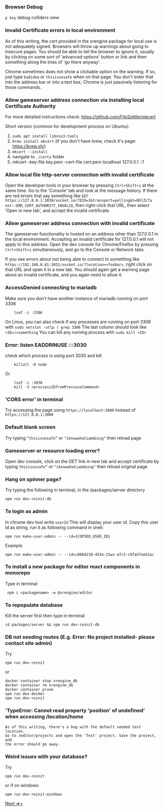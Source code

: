 ### Browser Debug

```p key``` debug colliders view

### Invalid Certificate errors in local environment

As of this writing, the cert provided in the xrengine package for local use
is not adequately signed. Browsers will throw up warnings about going to insecure pages.
You should be able to tell the browser to ignore it, usually by clicking on some sort
of 'advanced options' button or link and then something along the lines of 'go there anyway'.

Chrome sometimes does not show a clickable option on the warning. If so, just
type ```badidea``` or ```thisisunsafe``` when on that page. You don't enter that into the
address bar or into a text box, Chrome is just passively listening for those commands.

### Allow gameserver address connection via installing local Certificate Authority
For more detailed instructions check: https://github.com/FiloSottile/mkcert

Short version (common for development process on Ubuntu):
1. `sudo apt install libnss3-tools`
2. `brew install mkcert` (if you don't have brew, check it's page: https://brew.sh/)
3. `mkcert --install`
4. navigate to `./certs` folder
5. mkcert -key-file key.pem -cert-file cert.pem localhost 127.0.0.1 ::1

### Allow local file http-server connection with invalid certificate

Open the developer tools in your browser by pressing ```Ctrl+Shift+i``` at the same time. Go to the 'Console'
tab and look at the message history. If there are red errors that say something like
```GET https://127.0.0.1:3030/socket.io/?EIO=3&transport=polling&t=NXlZLTa net::ERR_CERT_AUTHORITY_INVALID```,
then right-click that URL, then select 'Open in new tab', and accept the invalid certificate.

### Allow gameserver address connection with invalid certificate

The gameserver functionality is hosted on an address other than 127.0.0.1 in the local
environment. Accepting an invalid certificate for 127.0.0.1 will not apply to this address.
Open the dev console for Chrome/Firefox by pressing ```Ctrl+Shift+i``` simultaneously, and
go to the Console or Network tabs. 

If you see errors about not being able to connect to
something like ```https://192.168.0.81:3031/socket.io/?location=<foobar>```, right click on
that URL and open it in a new tab. You should again get a warning page about an invalid
certificate, and you again need to allow it.  

### AccessDenied connecting to mariadb

Make sure you don't have another instance of mariadb running on port 3306
```
    lsof -i :3306
```

On Linux, you can also check if any processes are running on port 3306 with
```sudo netstat -utlp | grep 3306```
The last column should look like ```<ID>/<something```
You can kill any running process with ```sudo kill <ID>```

### Error: listen EADDRINUSE :::3030

check which process is using port 3030 and kill
```
    killall -9 node 
```

Or

```
    lsof -i :3030
	kill -3 <proccessIDfromPreviousCommand>
```


### 'CORS error' in terminal
   
   Try accessing the page using ```https://localhost:3000``` Instead of ```https://127.0.0.1:3000```
   
  
### Default blank screen

   Try typing ```“thisisunsafe”``` or ```"iknowwhatiamdoing"``` then reload page
   
   
### Gameserver or resource loading error?
    
  Open dev console, click on the GET link in new tab and  accept certificate by typing ```thisisunsafe”``` or ```"iknowwhatiamdoing"``` then reload original page

### Hang on spinner page?
   
   Try typing the following in terminal, in the /packages/server directory
    
    npm run dev-reinit-db
    
### To login as admin

  In chrome dev tool write ```userId``` This will display your user id. Copy this user Id as string, run it as following command in shell:
    
    npm run make-user-admin -- --id={COPIED_USER_ID}
 
  Example
  
    npm run make-user-admin -- --id=c06b0210-453e-21ws-afc3-c97a57eeb1ac
    
### To install a new package for editor react components in monorepo
    
   Type in terminal
   
     npm i <packagename> -w @xrengine/editor
     
### To repopulate database

   Kill the server first then type in terminal 
   
    cd packages/server && npm run dev-reinit-db
    
### DB not seeding routes (E.g. Error: No project installed- please contact site admin)
 
 Try
 
    npm run dev-reinit 
 or
 
    docker container stop xrengine_db
    docker container rm xrengine_db
    docker container prune
    npm run dev-docker
    npm run dev-reinit
    
### 'TypeError: Cannot read property 'position' of undefined' when accessing /location/home
    As of this writing, there's a bug with the default seeded test location.
    Go to /editor/projects and open the 'Test' project. Save the project, and
    the error should go away.

### Weird issues with your database?
Try
```
npm run dev-reinit
```
or if on windows
```
npm run dev-reinit-windows
```


[Next =>>](./01.2-running-on-static-IP.md)